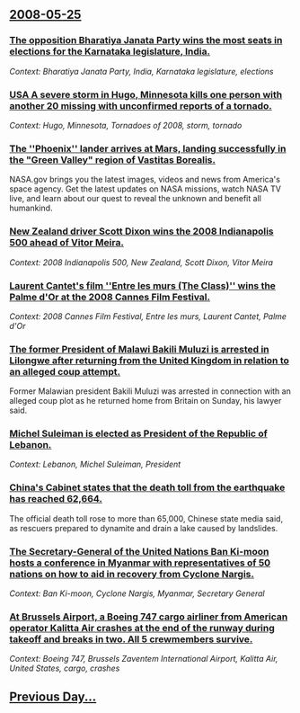 ## [2008-05-25](/news/2008/05/25/index.md)

### [ The opposition Bharatiya Janata Party wins the most seats in elections for the Karnataka legislature, India. ](/news/2008/05/25/the-opposition-bharatiya-janata-party-wins-the-most-seats-in-elections-for-the-karnataka-legislature-india.md)
_Context: Bharatiya Janata Party, India, Karnataka legislature, elections_

### [ USA  A severe storm in Hugo, Minnesota kills one person with another 20 missing with unconfirmed reports of a tornado. ](/news/2008/05/25/usa-a-severe-storm-in-hugo-minnesota-kills-one-person-with-another-20-missing-with-unconfirmed-reports-of-a-tornado.md)
_Context: Hugo, Minnesota, Tornadoes of 2008, storm, tornado_

### [ The ''Phoenix'' lander arrives at Mars, landing successfully in the "Green Valley" region of Vastitas Borealis. ](/news/2008/05/25/the-phoenix-lander-arrives-at-mars-landing-successfully-in-the-green-valley-region-of-vastitas-borealis.md)
NASA.gov brings you the latest images, videos and news from America&#039;s space agency. Get the latest updates on NASA missions, watch NASA TV live, and learn about our quest to reveal the unknown and benefit all humankind.

### [ New Zealand driver Scott Dixon wins the 2008 Indianapolis 500 ahead of Vitor Meira. ](/news/2008/05/25/new-zealand-driver-scott-dixon-wins-the-2008-indianapolis-500-ahead-of-vitor-meira.md)
_Context: 2008 Indianapolis 500, New Zealand, Scott Dixon, Vitor Meira_

### [ Laurent Cantet's film ''Entre les murs (The Class)'' wins the Palme d'Or at the 2008 Cannes Film Festival. ](/news/2008/05/25/laurent-cantet-s-film-entre-les-murs-the-class-wins-the-palme-d-or-at-the-2008-cannes-film-festival.md)
_Context: 2008 Cannes Film Festival, Entre les murs, Laurent Cantet, Palme d'Or_

### [ The former President of Malawi Bakili Muluzi is arrested in Lilongwe after returning from the United Kingdom in relation to an alleged coup attempt. ](/news/2008/05/25/the-former-president-of-malawi-bakili-muluzi-is-arrested-in-lilongwe-after-returning-from-the-united-kingdom-in-relation-to-an-alleged-coup.md)
Former Malawian president Bakili Muluzi was arrested in connection with an alleged coup plot as he returned home from Britain on Sunday, his lawyer said.

### [ Michel Suleiman is elected as President of the Republic of Lebanon. ](/news/2008/05/25/michel-suleiman-is-elected-as-president-of-the-republic-of-lebanon.md)
_Context: Lebanon, Michel Suleiman, President_

### [  China's Cabinet states that the death toll from the earthquake has reached 62,664. ](/news/2008/05/25/china-s-cabinet-states-that-the-death-toll-from-the-earthquake-has-reached-62-664.md)
The official death toll rose to more than 65,000, Chinese state media said, as rescuers prepared to dynamite and drain a lake caused by landslides.

### [ The Secretary-General of the United Nations Ban Ki-moon hosts a conference in Myanmar with representatives of 50 nations on how to aid in recovery from Cyclone Nargis. ](/news/2008/05/25/the-secretary-general-of-the-united-nations-ban-ki-moon-hosts-a-conference-in-myanmar-with-representatives-of-50-nations-on-how-to-aid-in-r.md)
_Context: Ban Ki-moon, Cyclone Nargis, Myanmar, Secretary General_

### [ At Brussels Airport, a Boeing 747 cargo airliner from American operator Kalitta Air crashes at the end of the runway during takeoff and breaks in two. All 5 crewmembers survive. ](/news/2008/05/25/at-brussels-airport-a-boeing-747-cargo-airliner-from-american-operator-kalitta-air-crashes-at-the-end-of-the-runway-during-takeoff-and-bre.md)
_Context: Boeing 747, Brussels Zaventem International Airport, Kalitta Air, United States, cargo, crashes_

## [Previous Day...](/news/2008/05/24/index.md)

